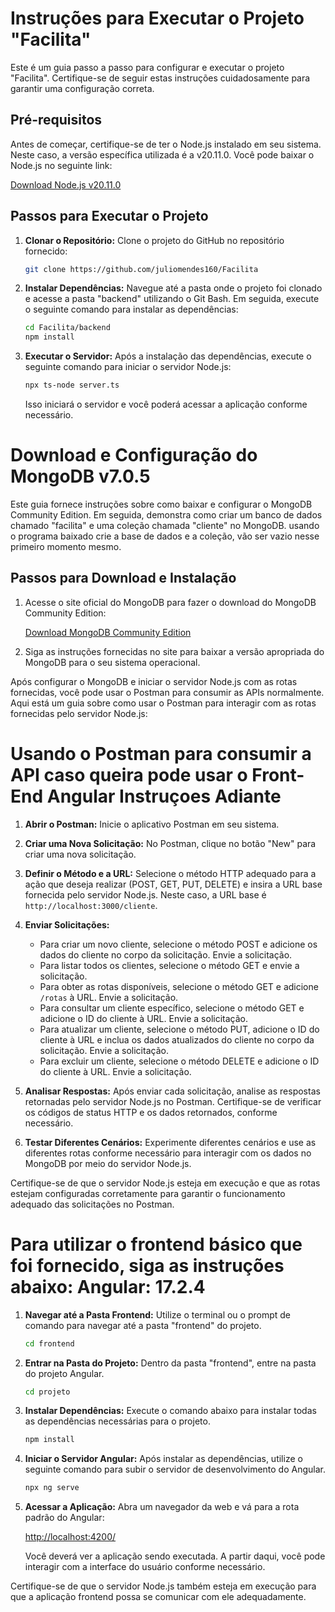 # Instruções para Executar o Projeto "Facilita"

Este é um guia passo a passo para configurar e executar o projeto "Facilita". Certifique-se de seguir estas instruções cuidadosamente para garantir uma configuração correta.

## Pré-requisitos

Antes de começar, certifique-se de ter o Node.js instalado em seu sistema. Neste caso, a versão específica utilizada é a v20.11.0. Você pode baixar o Node.js no seguinte link:

[Download Node.js v20.11.0](https://nodejs.org/en/download)

## Passos para Executar o Projeto

1. **Clonar o Repositório:**
   Clone o projeto do GitHub no repositório fornecido:

   ```bash
   git clone https://github.com/juliomendes160/Facilita
   ```

2. **Instalar Dependências:**
   Navegue até a pasta onde o projeto foi clonado e acesse a pasta "backend" utilizando o Git Bash. Em seguida, execute o seguinte comando para instalar as dependências:

   ```bash
   cd Facilita/backend
   npm install
   ```

3. **Executar o Servidor:**
   Após a instalação das dependências, execute o seguinte comando para iniciar o servidor Node.js:

   ```bash
   npx ts-node server.ts
   ```

   Isso iniciará o servidor e você poderá acessar a aplicação conforme necessário.


# Download e Configuração do MongoDB v7.0.5

Este guia fornece instruções sobre como baixar e configurar o MongoDB Community Edition. Em seguida, demonstra como criar um banco de dados chamado "facilita" e uma coleção chamada "cliente" no MongoDB.
usando o programa baixado crie a base de dados e a coleção, vão ser vazio nesse primeiro momento mesmo.

## Passos para Download e Instalação

1. Acesse o site oficial do MongoDB para fazer o download do MongoDB Community Edition:

   [Download MongoDB Community Edition](https://www.mongodb.com/try/download/community)

2. Siga as instruções fornecidas no site para baixar a versão apropriada do MongoDB para o seu sistema operacional.

Após configurar o MongoDB e iniciar o servidor Node.js com as rotas fornecidas, você pode usar o Postman para consumir as APIs normalmente. Aqui está um guia sobre como usar o Postman para interagir com as rotas fornecidas pelo servidor Node.js:

# Usando o Postman para consumir a API caso queira pode usar o Front-End Angular Instruçoes Adiante

1. **Abrir o Postman:**
   Inicie o aplicativo Postman em seu sistema.

2. **Criar uma Nova Solicitação:**
   No Postman, clique no botão "New" para criar uma nova solicitação.

3. **Definir o Método e a URL:**
   Selecione o método HTTP adequado para a ação que deseja realizar (POST, GET, PUT, DELETE) e insira a URL base fornecida pelo servidor Node.js. Neste caso, a URL base é `http://localhost:3000/cliente`.

4. **Enviar Solicitações:**
   - Para criar um novo cliente, selecione o método POST e adicione os dados do cliente no corpo da solicitação. Envie a solicitação.
   - Para listar todos os clientes, selecione o método GET e envie a solicitação.
   - Para obter as rotas disponíveis, selecione o método GET e adicione `/rotas` à URL. Envie a solicitação.
   - Para consultar um cliente específico, selecione o método GET e adicione o ID do cliente à URL. Envie a solicitação.
   - Para atualizar um cliente, selecione o método PUT, adicione o ID do cliente à URL e inclua os dados atualizados do cliente no corpo da solicitação. Envie a solicitação.
   - Para excluir um cliente, selecione o método DELETE e adicione o ID do cliente à URL. Envie a solicitação.

5. **Analisar Respostas:**
   Após enviar cada solicitação, analise as respostas retornadas pelo servidor Node.js no Postman. Certifique-se de verificar os códigos de status HTTP e os dados retornados, conforme necessário.

6. **Testar Diferentes Cenários:**
   Experimente diferentes cenários e use as diferentes rotas conforme necessário para interagir com os dados no MongoDB por meio do servidor Node.js.

Certifique-se de que o servidor Node.js esteja em execução e que as rotas estejam configuradas corretamente para garantir o funcionamento adequado das solicitações no Postman.


# Para utilizar o frontend básico que foi fornecido, siga as instruções abaixo: Angular: 17.2.4

1. **Navegar até a Pasta Frontend:**
   Utilize o terminal ou o prompt de comando para navegar até a pasta "frontend" do projeto.

   ```bash
   cd frontend
   ```

2. **Entrar na Pasta do Projeto:**
   Dentro da pasta "frontend", entre na pasta do projeto Angular.

   ```bash
   cd projeto
   ```

3. **Instalar Dependências:**
   Execute o comando abaixo para instalar todas as dependências necessárias para o projeto.

   ```bash
   npm install
   ```

4. **Iniciar o Servidor Angular:**
   Após instalar as dependências, utilize o seguinte comando para subir o servidor de desenvolvimento do Angular.

   ```bash
   npx ng serve
   ```

5. **Acessar a Aplicação:**
   Abra um navegador da web e vá para a rota padrão do Angular:

   [http://localhost:4200/](http://localhost:4200/)

   Você deverá ver a aplicação sendo executada. A partir daqui, você pode interagir com a interface do usuário conforme necessário.

Certifique-se de que o servidor Node.js também esteja em execução para que a aplicação frontend possa se comunicar com ele adequadamente.